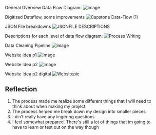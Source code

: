 General Overview Data Flow Diagram:
![image](https://user-images.githubusercontent.com/35353616/110726995-7299a600-81e8-11eb-8d35-afa2d425fb61.png)

Digitized Dataflow, some improvements
![Capstone Data-Flow (1)](https://user-images.githubusercontent.com/35353616/111656257-bd1ab400-87e0-11eb-898e-2990185e5555.png)

JSON File breakdowns
![JSONFILE DESCRIPTIONS](https://user-images.githubusercontent.com/35353616/111658293-965d7d00-87e2-11eb-8751-20bea6e496f1.JPG)

Descriptions for each level of data flow diagram:
![Process Writing](https://user-images.githubusercontent.com/35353616/111661916-d83bf280-87e5-11eb-9d8c-ebdeeccaa05a.JPG)

Data Cleaning Pipeline
![image](https://user-images.githubusercontent.com/35353616/110830614-66a0f900-8267-11eb-99bc-559ec7141071.png)

Website Idea p1
![image](https://user-images.githubusercontent.com/35353616/110728184-9a8a0900-81ea-11eb-8ac3-7d3d96846fa5.png)

Website Idea p2
![image](https://user-images.githubusercontent.com/35353616/110728207-a5449e00-81ea-11eb-9431-542cabc4d534.png)

Website Idea p2 digital
![Websitepic](https://user-images.githubusercontent.com/35353616/111561209-75f1dc00-876a-11eb-9265-94882803456f.JPG)



## Reflection

1. The process made me realize some different things that I will need to think about when making my project
2. The process helped me break down my design into smaller pieces
3. I din't really have any lingering questions
4. I feel somewhat prepared. There's still a lot of things that im going to have to learn or test out on the way though


